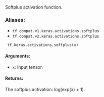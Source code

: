 
Softplus activation function.
### Aliases:
- `tf.compat.v1.keras.activations.softplus`
- `tf.compat.v2.keras.activations.softplus`

```
 tf.keras.activations.softplus(x)
```
#### Arguments:
- `x`: Input tensor.
#### Returns:

The softplus activation: log(exp(x) + 1).

